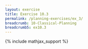 ```yaml
---
layout: exercise
title: Exercise 10.3
permalink: /planning-exercises/ex_3/
breadcrumb: 10-Classical-Planning
breadcrumb5: ex10.3
---
```


{% include mathjax_support %}
